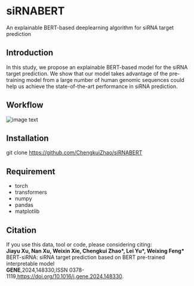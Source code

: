 # siRNABERT
An explainable BERT-based deeplearning algorithm for siRNA target prediction 

## Introduction
In this study, we propose an explainable BERT-based model for the siRNA target prediction. We show that our model takes advantage of the pre-training model from a large number of human genomic sequences could help us achieve the state-of-the-art performance in siRNA prediction.

## Workflow
![image text](https://github.com/ChengkuiZhao/SiRNABERT/blob/main/image/Workflow.jpg)

## Installation
git clone https://github.com/ChengkuiZhao/siRNABERT

## Requirement
* torch
* transformers
* numpy
* pandas
* matplotlib
## Citation
If you use this data, tool or code, please considering citing:<br />
__Jiayu Xu, Nan Xu, Weixin Xie, Chengkui Zhao*, Lei Yu*, Weixing Feng*__<br />
BERT-siRNA: siRNA target prediction based on BERT pre-trained interpretable model<br />
**GENE**,2024,148330,ISSN 0378-1119,https://doi.org/10.1016/j.gene.2024.148330.
